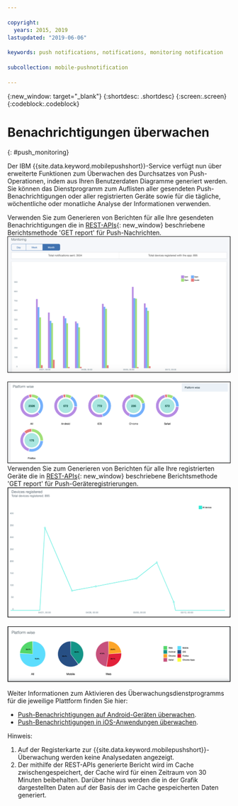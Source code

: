 ```yaml
---

copyright:
  years: 2015, 2019
lastupdated: "2019-06-06"

keywords: push notifications, notifications, monitoring notification

subcollection: mobile-pushnotification

---
```


{:new_window: target="_blank"}
{:shortdesc: .shortdesc}
{:screen:.screen}
{:codeblock:.codeblock}

# Benachrichtigungen überwachen 
{: #push_monitoring}

Der IBM {{site.data.keyword.mobilepushshort}}-Service verfügt nun über erweiterte Funktionen zum Überwachen des Durchsatzes von Push-Operationen, indem aus Ihren Benutzerdaten Diagramme generiert werden. Sie können das Dienstprogramm zum Auflisten aller gesendeten Push-Benachrichtigungen oder aller registrierten Geräte sowie für die tägliche, wöchentliche oder monatliche Analyse der Informationen verwenden.

Verwenden Sie zum Generieren von Berichten für alle Ihre gesendeten Benachrichtigungen die in [REST-APIs](https://eu-gb.imfpush.cloud.ibm.com/imfpush/#!/messages/get_apps_applicationId_messages_report){: new_window} beschriebene Berichtsmethode 'GET report' für Push-Nachrichten. 
	![Bericht zu gesendeten Benachrichtigungen - Balkendiagramm](images/monitoring_messages1.png "Balkendiagramm zu gesendeten Benachrichtigungen auf der Basis von monatlichen Daten")
<br>&nbsp;</br>
	![Bericht zu gesendeten Benachrichtigungen - Kreisdiagramm](images/monitoring_messages2.png "Kreisdiagramm zu gesendeten Benachrichtigungen auf der Basis der Plattform")
Verwenden Sie zum Generieren von Berichten für alle Ihre registrierten Geräte die in [REST-APIs](https://eu-gb.imfpush.cloud.ibm.com/imfpush/#!/devices/get_apps_applicationId_devices_report){: new_window} beschriebene Berichtsmethode 'GET report' für Push-Geräteregistrierungen.
	![Bericht zu registrierten Geräten - Liniendiagramm](images/monitoring_devices1.png "Liniendiagramm zu registrierten Geräten")
<br>&nbsp;</br>
	![Bericht zu registrierten Geräten - Kreisdiagramm](images/monitoring_devices2.png "Kreisdiagramm zu registrierten Geräten auf der Basis der Plattform")


Weiter Informationen zum Aktivieren des Überwachungsdienstprogramms für die jeweilige Plattform finden Sie hier:

 - [Push-Benachrichtigungen auf Android-Geräten überwachen](https://github.com/ibm-bluemix-mobile-services/bms-clientsdk-android-push/tree/Doc#monitoring).
 - [Push-Benachrichtigungen in iOS-Anwendungen überwachen](https://github.com/ibm-bluemix-mobile-services/bms-clientsdk-swift-push/tree/Doc#enable-monitoring).

Hinweis:

1. Auf der Registerkarte zur {{site.data.keyword.mobilepushshort}}-Überwachung werden keine Analysedaten angezeigt.
2. Der mithilfe der REST-APIs generierte Bericht wird im Cache zwischengespeichert, der Cache wird für einen Zeitraum von 30 Minuten beibehalten.
Darüber hinaus werden die in der Grafik dargestellten Daten auf der Basis der im Cache gespeicherten Daten generiert.
 
